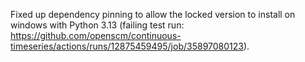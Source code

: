 Fixed up dependency pinning to allow the locked version to install on windows with Python 3.13 (failing test run: https://github.com/openscm/continuous-timeseries/actions/runs/12875459495/job/35897080123).

